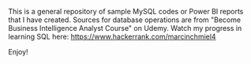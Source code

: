 This is a general repository of sample MySQL codes or Power BI reports that I have created.
Sources for database operations are from "Become Business Intelligence Analyst Course" on Udemy.
Watch my progress in learning SQL here: https://www.hackerrank.com/marcinchmiel4

Enjoy!
